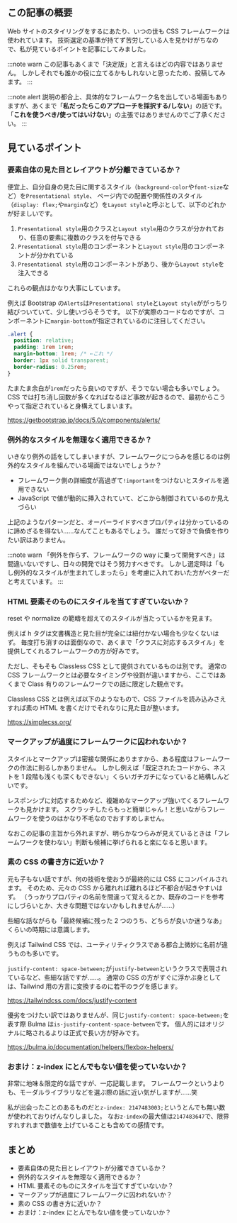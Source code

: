 <!--
title:   CSSフレームワークを選ぶ際の観点5つ+おまけ
tags:    CSS,cssフレームワーク
id:      6c82a62d41f14d530db1
private: false
-->

## この記事の概要

Web サイトのスタイリングをするにあたり、いつの世も CSS フレームワークは使われています。
技術選定の基準が持てず苦労している人を見かけがちなので、私が見ているポイントを記事にしてみました。

:::note warn
この記事もあくまで「決定版」と言えるほどの内容ではありません。
しかしそれでも誰かの役に立てるかもしれないと思ったため、投稿してみます。
:::

:::note alert
説明の都合上、具体的なフレームワーク名を出している場面もありますが、あくまで「**私だったらこのアプローチを採択する/しない**」の話です。
「**これを使うべき/使ってはいけない**」の主張ではありませんのでご了承ください。
:::

## 見ているポイント

### 要素自体の見た目とレイアウトが分離できているか？

便宜上、自分自身の見た目に関するスタイル（`background-color`や`font-size`など）を`Presentational style`、
ページ内での配置や関係性のスタイル（`display: flex;`や`margin`など）を`Layout style`と呼ぶとして、以下のどれかが好ましいです。

1. `Presentational style`用のクラスと`Layout style`用のクラスが分かれており、任意の要素に複数のクラスを付与できる
1. `Presentational style`用のコンポーネントと`Layout style`用のコンポーネントが分かれている
1. `Presentational style`用のコンポーネントがあり、後から`Layout style`を注入できる

これらの観点はかなり大事にしています。

例えば Bootstrap の`Alerts`は`Presentational style`と`Layout style`ががっちり結びついていて、少し使いづらそうです。
以下が実際のコードなのですが、コンポーネントに`margin-bottom`が指定されているのに注目してください。

```css
.alert {
  position: relative;
  padding: 1rem 1rem;
  margin-bottom: 1rem; /* ←これ */
  border: 1px solid transparent;
  border-radius: 0.25rem;
}
```

たまたま余白が`1rem`だったら良いのですが、そうでない場合も多いでしょう。
CSS では打ち消し回数が多くなればなるほど事故が起きるので、最初からこうやって指定されていると身構えてしまいます。

https://getbootstrap.jp/docs/5.0/components/alerts/

### 例外的なスタイルを無理なく適用できるか？

いきなり例外の話をしてしまいますが、フレームワークにつらみを感じるのは例外的なスタイルを組んでいる場面ではないでしょうか？

- フレームワーク側の詳細度が高過ぎて`!important`をつけないとスタイルを適用できない
- JavaScript で値が動的に挿入されていて、どこから制御されているのか見えづらい

上記のようなパターンだと、オーバーライドすべきプロパティは分かっているのに諦めざるを得ない……なんてこともあるでしょう。
誰だって好きで負債を作りたい訳はありません。

:::note warn
「例外を作らず、フレームワークの way に乗って開発すべき」は間違いないですし、日々の開発ではそう努力すべきです。
しかし選定時は「もし例外的なスタイルが生まれてしまったら」を考慮に入れておいた方がベターだと考えています。
:::

### HTML 要素そのものにスタイルを当てすぎていないか？

reset や normalize の範疇を超えてのスタイルが当たっているかを見ます。

例えば h タグは文書構造と見た目が完全には紐付かない場合も少なくないはず。
毎度打ち消すのは面倒なので、あくまで「クラスに対応するスタイル」を提供してくれるフレームワークの方が好みです。

ただし、そもそも Classless CSS として提供されているものは別です。
通常の CSS フレームワークとは必要なタイミングや役割が違いますから、ここではあくまで Class 有りのフレームワークでの話に限定した観点です。

Classless CSS とは例えば以下のようなもので、CSS ファイルを読み込みさえすれば素の HTML を書くだけでそれなりに見た目が整います。

https://simplecss.org/

### マークアップが過度にフレームワークに囚われないか？

スタイルとマークアップは密接な関係にありますから、ある程度はフレームワークの作法に則るしかありません。
しかし例えば「既定されたコードから、ネストを 1 段階も浅くも深くもできない」くらいガチガチになっていると結構しんどいです。

レスポンシブに対応するためなど、複雑めなマークアップ強いてくるフレームワークも見かけます。
スクラッチしたらもっと簡単じゃん！と思いながらフレームワークを使うのはかなり不毛なのでおすすめしません。

なおこの記事の主旨から外れますが、明らかなつらみが見えているときは「フレームワークを使わない」判断も候補に挙げられると楽になると思います。

### 素の CSS の書き方に近いか？

元も子もない話ですが、何の技術を使おうが最終的には CSS にコンパイルされます。
そのため、元々の CSS から離れれば離れるほど不都合が起きやすいはず。
（うっかりプロパティの名前を間違って覚えるとか、既存のコードを参考にしづらいとか、大きな問題ではないかもしれませんが……）

些細な話ながらも「最終候補に残った 2 つのうち、どちらが良いか迷うなあ」くらいの時期には意識します。

例えば Tailwind CSS では、ユーティリティクラスである都合上微妙に名前が違うものも多いです。

`justify-content: space-between;`が`justify-between`というクラスで表現されているなど、些細な話ですが……。
通常の CSS の方がすぐに浮かぶ身としては、Tailwind 用の方言に変換するのに若干のラグを感じます。

https://tailwindcss.com/docs/justify-content

優劣をつけたい訳ではありませんが、同じ`justify-content: space-between;`を表す際 Bulma は`is-justify-content-space-between`です。
個人的にはオリジナルに略されるよりは正式で長い方が好みです。

https://bulma.io/documentation/helpers/flexbox-helpers/

### おまけ：z-index にとんでもない値を使っていないか？

非常に地味＆限定的な話ですが、一応記載します。
フレームワークというよりも、モーダルライブラリなどを選ぶ際の話に近い気がしますが……笑

私が出会ったことのあるものだと`z-index: 2147483003;`というとんでも無い数が使われておりげんなりしました。
なお`z-index`の最大値は`2147483647`で、限界すれすれまで数値を上げていることも含めての感情です。

## まとめ

- 要素自体の見た目とレイアウトが分離できているか？
- 例外的なスタイルを無理なく適用できるか？
- HTML 要素そのものにスタイルを当てすぎていないか？
- マークアップが過度にフレームワークに囚われないか？
- 素の CSS の書き方に近いか？
- おまけ：z-index にとんでもない値を使っていないか？
